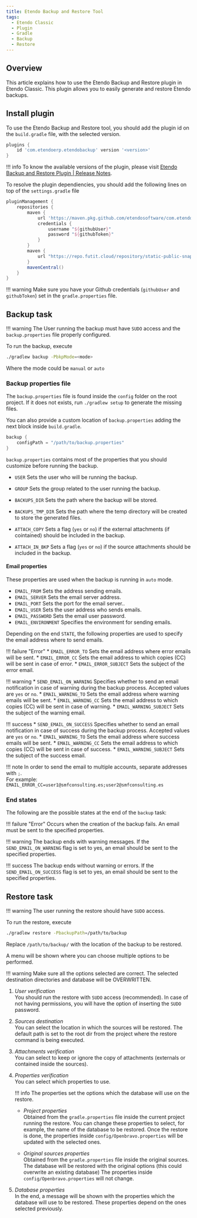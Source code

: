```yaml
---
title: Etendo Backup and Restore Tool
tags: 
  - Etendo Classic
  - Plugin
  - Gradle
  - Backup
  - Restore
---
```


## Overview

This article explains how to use the Etendo Backup and Restore plugin in Etendo Classic. This plugin allows you to easily generate and restore Etendo backups.

## Install plugin

To use the Etendo Backup and Restore tool, you should add the plugin id on the `build.gradle` file, with the selected version.

``` groovy  title="build.gradle"
plugins {
    id 'com.etendoerp.etendobackup' version '<version>'
}
```

!!! info
    To know the available versions of the plugin, please visit [Etendo Backup and Restore Plugin | Release Notes](../../../whats-new/release-notes/etendo-classic/plugins/etendo-backup-restore-plugin/release-notes.md).

To resolve the plugin dependiencies, you should add the following lines on top of the `settings.gradle` file

``` groovy  title="settings.gradle"
pluginManagement {
    repositories {
        maven {
            url 'https://maven.pkg.github.com/etendosoftware/com.etendoerp.etendobackup'
            credentials {
                username "${githubUser}"
                password "${githubToken}"
            }
        }
        maven {
            url "https://repo.futit.cloud/repository/static-public-snapshots"
        }
        mavenCentral()
    }
}
```

!!! warning
    Make sure you have your Github credentials (`githubUser` and `githubToken`) set in the `gradle.properties` file.

## Backup task

!!! warning
    The User running the backup must have `SUDO` access and the `backup.properties` file properly configured.


To run the backup, execute

``` bash title="Terminal"
./gradlew backup -PbkpMode=<mode>
```

Where the mode could be `manual` or `auto`

### Backup properties file

The `backup.properties` file is found inside the `config` folder on the root project.
If it does not exists, run `./gradlew setup` to generate the missing files.

You can also provide a custom location of `backup.properties` adding the next block inside `build.gradle`.
``` groovy title="build.gradle"
backup {
    configPath = "/path/to/backup.properties"
}
```

`backup.properties` contains most of the properties that you should customize before running the backup.

* `USER`
Sets the user who will be running the backup.

* `GROUP`
Sets the group related to the user running the backup.

* `BACKUPS_DIR`
Sets the path where the backup will be stored.

* `BACKUPS_TMP_DIR`
Sets the path where the temp directory will be created to store the generated files.

* `ATTACH_COPY`
Sets a flag (`yes` or `no`) if the external attachments (if cointained) should be included in the backup.

* `ATTACH_IN_BKP`
Sets a flag (`yes` or `no`) if the source attachments should be included in the backup.

#### Email properties

These properties are used when the backup is running in `auto` mode.

* `EMAIL_FROM`
Sets the address sending emails.
* `EMAIL_SERVER`
Sets the email server address.
* `EMAIL_PORT`
Sets the port for the email server..
* `EMAIL_USER`
Sets the user address who sends emails.
* `EMAIL_PASSWORD`
Sets the email user password.
* `EMAIL_ENVIRONMENT`
Specifies the environment for sending emails.

Depending on the end `STATE`, the following properties are used to specify the email address where to send emails.

!!! failure "Error" 
    * `EMAIL_ERROR_TO`
      Sets the email address where error emails will be sent.
    * `EMAIL_ERROR_CC`
      Sets the email address to which copies (CC) will be sent in case of error.
    * `EMAIL_ERROR_SUBJECT`
      Sets the subject of the error email.

!!! warning 
    * `SEND_EMAIL_ON_WARNING`
      Specifies whether to send an email notification in case of warning during the backup process. Accepted values are `yes` or `no`.
    * `EMAIL_WARNING_TO`
      Sets the email address where warning emails will be sent.
    * `EMAIL_WARNING_CC`
      Sets the email address to which copies (CC) will be sent in case of warning.
    * `EMAIL_WARNING_SUBJECT`
      Sets the subject of the warning email.

!!! success 
    * `SEND_EMAIL_ON_SUCCESS`
      Specifies whether to send an email notification in case of success during the backup process. Accepted values are `yes` or `no`.
    * `EMAIL_WARNING_TO`
      Sets the email address where success emails will be sent.
    * `EMAIL_WARNING_CC`
      Sets the email address to which copies (CC) will be sent in case of success.
    * `EMAIL_WARNING_SUBJECT`
      Sets the subject of the success email.

!!! note
    In order to send the email to multiple accounts, separate addresses with `;`.<br>
    For example: `EMAIL_ERROR_CC=user1@smfconsulting.es;user2@smfconsulting.es`

### End states
The following are the possible states at the end of the `backup` task:

!!! failure "Error" 
    Occurs when the creation of the backup fails. An email must be sent to the specified properties.

!!! warning
    The backup ends with warning messages. If the `SEND_EMAIL_ON_WARNING` flag is set to yes, an email should be sent to the specified properties.

!!! success
    The backup ends without warning or errors. If the `SEND_EMAIL_ON_SUCCESS` flag is set to yes, an email should be sent to the specified properties.

## Restore task

!!! warning
    The user running the restore should have `SUDO` access.

To run the restore, execute

``` bash title="Terminal"
./gradlew restore -PbackupPath=/path/to/backup
```

Replace `/path/to/backup/` with the location of the backup to be restored.

A menu will be shown where you can choose multiple options to be performed.

!!! warning
    Make sure all the options selected are correct. The selected destination directories and database will be OVERWRITTEN.

1. *User verification*<br>
  You should run the restore with `SUDO` access (recommended). In case of not having permissions, you will have the option of inserting the `SUDO` password.

2. *Sources destination*<br>
  You can select the location in which the sources will be restored. The default path is set to the root dir from the project where the restore command is being executed.

3. *Attachments verification*<br>
  You can select to keep or ignore the copy of attachments (externals or contained inside the sources).

4. *Properties verification*<br>
  You can select which properties to use.

    !!! info
        The properties set the options which the database will use on the restore.

    - *Project properties*<br>
      Obtained from the `gradle.properties` file inside the current project running the restore. 
      You can change these properties to select, for example, the name of the database to be restored.
      Once the restore is done, the properties inside `config/Openbravo.properties` will be updated with the selected ones.

    - *Original sources properties*<br>
      Obtained from the `gradle.properties` file inside the original sources.
      The database will be restored with the original options (this could overwrite an existing database)
      The properties inside `config/Openbravo.properties` will not change.

5. *Database properties*<br>
  In the end, a message will be shown with the properties which the database will use to be restored. These properties depend on the ones selected previously.
